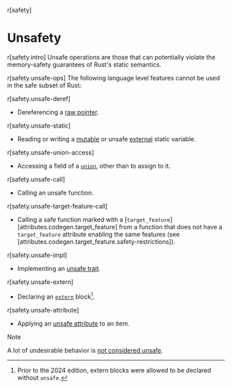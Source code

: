 r[safety]
# Unsafety

r[safety.intro]
Unsafe operations are those that can potentially violate the memory-safety
guarantees of Rust's static semantics.

r[safety.unsafe-ops]
The following language level features cannot be used in the safe subset of
Rust:

r[safety.unsafe-deref]
- Dereferencing a [raw pointer].

r[safety.unsafe-static]
- Reading or writing a [mutable] or unsafe [external] static variable.

r[safety.unsafe-union-access]
- Accessing a field of a [`union`], other than to assign to it.

r[safety.unsafe-call]
- Calling an unsafe function.

r[safety.unsafe-target-feature-call]
- Calling a safe function marked with a [`target_feature`][attributes.codegen.target_feature] from a function that does not have a `target_feature` attribute enabling the same features (see [attributes.codegen.target_feature.safety-restrictions]).

r[safety.unsafe-impl]
- Implementing an [unsafe trait].

r[safety.unsafe-extern]
- Declaring an [`extern`] block[^extern-2024].

r[safety.unsafe-attribute]
- Applying an [unsafe attribute] to an item.

> [!NOTE]
> A lot of undesirable behavior is [not considered unsafe].

[^extern-2024]: Prior to the 2024 edition, extern blocks were allowed to be declared without `unsafe`.

[`extern`]: items/external-blocks.md
[`union`]: items/unions.md
[mutable]: items/static-items.md#mutable-statics
[external]: items/external-blocks.md
[raw pointer]: types/pointer.md
[unsafe trait]: items/traits.md#unsafe-traits
[unsafe attribute]: attributes.md
[not considered unsafe]: not-unsafe
